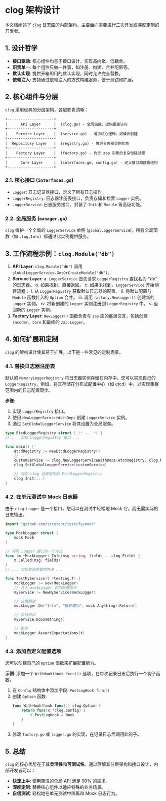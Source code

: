 # clog 架构设计

本文档阐述了 `clog` 日志库的内部架构，主要面向需要进行二次开发或深度定制的开发者。

## 1. 设计哲学

- **接口驱动**: 核心组件均基于接口设计，实现高内聚、低耦合。
- **职责单一**: 每个组件只做一件事，如注册、构建、合并配置等。
- **默认实现**: 提供开箱即用的默认实现，同时允许完全替换。
- **依赖注入**: 支持通过依赖注入的方式构建服务，便于测试和扩展。

## 2. 核心组件与分层

`clog` 采用经典的分层架构，各层职责清晰：

```
+---------------------+
|      API Layer      |  (clog.go) - 全局函数，提供便捷访问
+---------------------+
|    Service Layer    |  (service.go) - 编排核心逻辑，如模块创建
+---------------------+
|  Repository Layer   |  (registry.go) - 管理日志器实例状态
+---------------------+
|    Factory Layer    |  (factory.go) - 负责 zap 实例的复杂创建过程
+---------------------+
|      Core Layer     |  (interfaces.go, config.go) - 定义接口和数据结构
+---------------------+
```

### 2.1. 核心接口 (`interfaces.go`)

- `Logger`: 日志记录器接口，定义了所有日志操作。
- `LoggerRegistry`: 日志器注册表接口，负责存储和检索 `Logger` 实例。
- `LoggerService`: 日志服务接口，封装了 `Init` 和 `Module` 等高级功能。

### 2.2. 全局服务 (`manager.go`)

`clog` 维护一个全局的 `LoggerService` 单例 (`globalLoggerService`)，所有全局函数（如 `clog.Info`）都通过此实例提供服务。

## 3. 工作流程示例：`clog.Module("db")`

1. **API Layer**: `clog.Module("db")` 调用 `globalLoggerService.GetOrCreateModule("db")`。
2. **Service Layer**:
   a. `LoggerService` 首先请求 `LoggerRegistry` 查找名为 "db" 的日志器。
   b. 如果找到，直接返回。
   c. 如果未找到，`LoggerService` 开始创建流程：
      i. 从 `LoggerRegistry` 获取默认日志器的配置。
      ii. 将默认配置与 `Module` 函数传入的 `Option` 合并。
      iii. 调用 `factory.NewLogger()` 创建新的 `Logger` 实例。
      iv. 将新创建的 `Logger` 实例注册到 `LoggerRegistry` 中。
      v. 返回新的 `Logger` 实例。
3. **Factory Layer**: `NewLogger()` 函数负责与 `zap` 库的底层交互，包括创建 `Encoder`、`Core` 和最终的 `zap.Logger`。

## 4. 如何扩展和定制

`clog` 的架构设计使其易于扩展。以下是一些常见的定制场景。

### 4.1. 替换日志器注册表

默认的 `MemoryLoggerRegistry` 将日志器实例存储在内存中。您可以实现自己的 `LoggerRegistry`，例如，将其存储在分布式配置中心（如 etcd）中，以实现集群范围内的日志配置同步。

**步骤**:
1. 实现 `LoggerRegistry` 接口。
2. 使用 `NewLoggerServiceWithDeps` 创建 `LoggerService` 实例。
3. 通过 `SetGlobalLoggerService` 将其设置为全局服务。

```go
type EtcdLoggerRegistry struct { /* ... */ }
// ... 实现 LoggerRegistry 接口 ...

func main() {
    etcdRegistry := NewEtcdLoggerRegistry()
    // ...
    customService := clog.NewLoggerServiceWithDeps(etcdRegistry, clog.NewDefaultConfigMerger())
    clog.SetGlobalLoggerService(customService)

    // 现在 clog 会使用你的 EtcdLoggerRegistry
    clog.Init(...)
}
```

### 4.2. 在单元测试中 Mock 日志器

由于 `clog.Logger` 是一个接口，您可以在测试中轻松地 Mock 它，而无需实际的日志输出。

```go
import "github.com/stretchr/testify/mock"

type MockLogger struct {
    mock.Mock
}

// 实现 Logger 接口的一个方法
func (m *MockLogger) Info(msg string, fields ...clog.Field) {
    m.Called(msg, fields)
}
// ... 实现其他需要的方法 ...

func TestMyService(t *testing.T) {
    mockLogger := new(MockLogger)
    // 注入 mockLogger 到你的服务中
    myService := NewMyService(mockLogger)

    // 设置期望
    mockLogger.On("Info", "操作成功", mock.Anything).Return()

    // 执行测试
    myService.DoSomething()

    // 断言
    mockLogger.AssertExpectations(t)
}
```

### 4.3. 添加自定义配置选项

您可以创建自己的 `Option` 函数来扩展配置能力。

**示例**: 添加一个 `WithHook(hook func())` 选项，在每次记录日志后执行一个钩子函数。

1. 在 `Config` 结构体中添加字段: `PostLogHook func() `
2. 创建 `Option` 函数:
   ```go
   func WithHook(hook func()) clog.Option {
       return func(c *clog.Config) {
           c.PostLogHook = hook
       }
   }
   ```
3. 修改 `factory.go` 或 `logger.go` 的实现，在记录日志后调用此钩子。

## 5. 总结

`clog` 的核心优势在于其**灵活性**和**可测试性**。通过理解其分层架构和接口设计，内部开发者可以：
- **快速上手**: 使用简洁的全局 API 满足 90% 的需求。
- **深度定制**: 替换核心组件以适应特殊的业务场景。
- **自信测试**: 轻松地在单元测试中隔离和 Mock 日志行为。